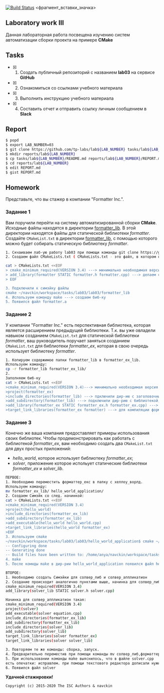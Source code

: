 [![Build Status](https://travis-ci.com/navckin/lab04.svg?branch=main)](https://travis-ci.com/navckin/lab04)
<фрагмент_вставки_значка>
## Laboratory work III


Данная лабораторная работа посвещена изучению систем автоматизации сборки проекта на примере **CMake**



## Tasks

- [x] 1. Создать публичный репозиторий с названием **lab03** на сервисе **GitHub**
- [x] 2. Ознакомиться со ссылками учебного материала
- [x] 3. Выполнить инструкцию учебного материала
- [x] 4. Составить отчет и отправить ссылку личным сообщением в **Slack**


## Report

```sh
$ popd
$ export LAB_NUMBER=03
$ git clone https://github.com/tp-labs/lab${LAB_NUMBER} tasks/lab${LAB_NUMBER}
$ mkdir reports/lab${LAB_NUMBER}
$ cp tasks/lab${LAB_NUMBER}/README.md reports/lab${LAB_NUMBER}/REPORT.md
$ cd reports/lab${LAB_NUMBER}
$ edit REPORT.md
$ gist REPORT.md
```

## Homework

Представьте, что вы стажер в компании "Formatter Inc.".
### Задание 1
Вам поручили перейти на систему автоматизированной сборки **CMake**.
Исходные файлы находятся в директории [formatter_lib](formatter_lib).
В этой директории находятся файлы для статической библиотеки *formatter*.
Создайте `CMakeList.txt` в директории [formatter_lib](formatter_lib),
с помощью которого можно будет собирать статическую библиотеку *formatter*.

```sh
1. Скчаиваем лаб-ую работу lab03 при помощи команды git clone https://github.com/tp-labs/lab03
2. Создаем файл CMakeLists.txt ( CMakeLists.txt - это файл, в котором описана процедура сборки файлов)

cat > CMakeLists.txt <<EOF
> cmake_minimum_required(VERSION 3.4) ---> минимально необходимая версия для работы файлов
> add_library(formatter STATIC formatter.h formatter.cpp) ---> делаем статическую библиотеку из файлов
> EOF

3. Подключили к симэйку файлы
cmake ~/navckin/workspace/tasks/lab03/lab03/formatter_lib
4. Используем команду make ---> создаем биб-ку
5. Появился файл formatter.a

```


### Задание 2
У компании "Formatter Inc." есть перспективная библиотека,
которая является расширением предыдущей библиотеки. Т.к. вы уже овладели
навыком созданием `CMakeList.txt` для статической библиотеки *formatter*, ваш 
руководитель поручает заняться созданием `CMakeList.txt` для библиотеки 
*formatter_ex*, которая в свою очередь использует библиотеку *formatter*.
```sh
1. Копируем содержимое папки formatter_lib в formatter_ex_lib.
Используем команду:
cp -r formatter_lib formatter_ex_lib/
2.
Заполняем биб-ку
cat > CMakeLists.txt <<EOF
>cmake_minimum_required(VERSION 3.4)---> минимально необходимая версия для работы файлов
>project(formatter_ex)
>include_directories(formatter_lib) ---> пдключили дир-ию с заголовочными файлами
>add_subdirectory(formatter_lib) ---> подключили дир-рию с библиотекой, в которой уже есть СиМэйкЛистс.ткст, который и "собирает" ее.
>add_library(formatter_ex STATIC formatter_ex.h formatter_ex.cpp) ---> делаем статическую библиотеку из файлов
>target_link_libraries(formatter_ex formatter) ---> для компиляции форматтер_екс будем использовать биб-ку форматтер

```

### Задание 3
Конечно же ваша компания предоставляет примеры использования своих библиотек.
Чтобы продемонстрировать как работать с библиотекой *formatter_ex*,
вам необходимо создать два `CMakeList.txt` для двух простых приложений:
* *hello_world*, которое использует библиотеку *formatter_ex*;
* *solver*, приложение которое испольует статические библиотеки *formatter_ex* и *solver_lib*.

```sh
ПЕРВОЕ:
1. Необходимо переместить форматтер_екс в папку с хеллоу_ворлд.
Используем команду:
mv formatter_ex_lib/ hello_world_application/
2. Создаем Симэйк со след. начинкой:
cat > CMakeLists.txt <<EOF
>cmake_minimum_required(VERSION 3.4)
>project(hello_world)
>include_directories(formatter_ex_lib)
>add_subdirectory(formatter_ex_lib)
>add_executable(hello_world hello_world.cpp)
>target_link_libraries(hello_world formatter_ex)
>EOF
3. Используем cmake 
~/navckin/workspace/tasks/lab03/lab03/hello_world_application$ cmake ~/navckin/workspace/tasks/lab03/lab03/hello_world_application
-- Configuring done
-- Generating done
-- Build files have been written to: /home/anya/navckin/workspace/tasks/lab03/lab03/hello_world_application
4. make
5. После комнды make в дир-рии hello_world_application появился файл hello_world
```

```sh
ВТОРОЕ:
1. Необходимо создать Симэйки для солвер_либ и солвер_аппликатион
2. Создание происходит аналогично пунктами выше, начинка для солвер_либ такая:
cmake_minimum_required(VERSION 3.4) 
add_library(solver_lib STATIC solver.h solver.cpp)

Начинка для солвер_аппликатион такая:
cmake_minimum_required(VERSION 3.4)
project(solver)
add_executable(solver equation.cpp)
include_directories(formatter_ex_lib)
add_subdirectory(formatter_ex_lib)
include_directories(solver_lib)
add_subdirectory(solver_lib)
target_link_libraries(solver formatter_ex)
target_link_libraries(solver solver_lib)

3. Повторяем те же команды: сборка, запуск.
4. Предварительно переместив при помощи команды mv солвер_либ,форматтер_ех_либ в солвер.аппплекатион
5. При использовании команды make выяснилось, что в файле solver.cpp
есть опечатки: исправлем. при помощи текстового редактора дописали нужную биб-ку (cmath) и исправили команду корня (sqrt)
6. Появился файл solver
```
**Удачной стажировки!**

```
Copyright (c) 2015-2020 The ISC Authors & navckin
```
